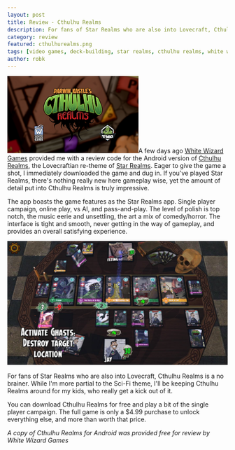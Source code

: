 ```yaml
---
layout: post
title: Review - Cthulhu Realms
description: For fans of Star Realms who are also into Lovecraft, Cthulhu Realms is a no brainer.
category: review
featured: cthulhurealms.png
tags: [video games, deck-building, star realms, cthulhu realms, white wizard games]
author: robk
---
```

<img class="floatimageleft" src="/images/cthulhurealms/realms1.png" alt="Cthulhu Realms"/>A few days ago [White Wizard Games](http://www.whitewizardgames.com) provided me with a review code for the Android version of [Cthulhu Realms](https://play.google.com/store/apps/details?id=com.whitewizardgames.cthulhurealms), the Lovecraftian re-theme of [Star Realms](https://play.google.com/store/apps/details?id=com.starrealms.starrealmsapp). Eager to give the game a shot, I immediately downloaded the game and dug in. If you've played Star Realms, there's nothing really new here gameplay wise, yet the amount of detail put into Cthulhu Realms is truly impressive.

The app boasts the game features as the Star Realms app. Single player campaign, online play, vs AI, and pass-and-play. The level of polish is top notch, the music eerie and unsettling, the art a mix of comedy/horror. The interface is tight and smooth, never getting in the way of gameplay, and provides an overall satisfying experience.

![Cthulhu Realms Screenshot](/images/cthulhurealms/realms2.png)

For fans of Star Realms who are also into Lovecraft, Cthulhu Realms is a no brainer. While I'm more partial to the Sci-Fi theme, I'll be keeping Cthulhu Realms around for my kids, who really get a kick out of it.

You can download Cthulhu Realms for free and play a bit of the single player campaign. The full game is only a $4.99 purchase to unlock everything else, and more than worth that price.

*A copy of Cthulhu Realms for Android was provided free for review by White Wizard Games*
